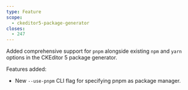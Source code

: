 ```yaml
---
type: Feature
scope:
  - ckeditor5-package-generator
closes:
  - 247
---
```


Added comprehensive support for `pnpm` alongside existing `npm` and `yarn` options in the CKEditor 5 package generator.

Features added:
- New `--use-pnpm` CLI flag for specifying pnpm as package manager.
